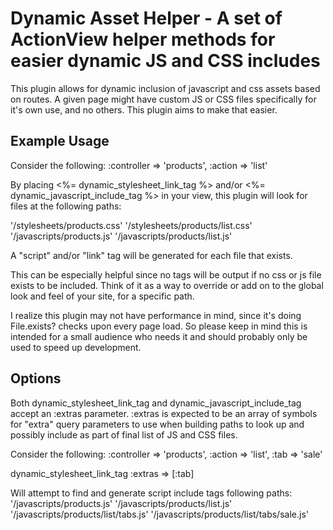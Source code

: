 Dynamic Asset Helper - A set of ActionView helper methods for easier dynamic JS and CSS includes
====================

This plugin allows for dynamic inclusion of javascript and css assets based on routes.
A given page might have custom JS or CSS files specifically for it's own use, and no others.
This plugin aims to make that easier.

Example Usage
-------------

Consider the following:
:controller => 'products', :action => 'list'

By placing <%= dynamic_stylesheet_link_tag %> and/or <%= dynamic_javascript_include_tag %>
in your view, this plugin will look for files at the following paths:

'/stylesheets/products.css'
'/stylesheets/products/list.css'
'/javascripts/products.js'
'/javascripts/products/list.js'

A "script" and/or "link" tag will be generated for each file that exists.

This can be especially helpful since no tags will be output if no css or js file exists
to be included. Think of it as a way to override or add on to the global look and feel of your
site, for a specific path.

I realize this plugin may not have performance in mind, since it's doing File.exists? checks
upon every page load. So please keep in mind this is intended for a small audience who needs it
and should probably only be used to speed up development.


Options
-------

Both dynamic_stylesheet_link_tag and dynamic_javascript_include_tag accept an :extras parameter.
:extras is expected to be an array of symbols for "extra" query parameters to use when building paths
to look up and possibly include as part of final list of JS and CSS files.

Consider the following:
:controller => 'products', :action => 'list', :tab => 'sale'

dynamic_stylesheet_link_tag :extras => [:tab]

Will attempt to find and generate script include tags following paths:
'/javascripts/products.js'
'/javascripts/products/list.js'
'/javascripts/products/list/tabs.js'
'/javascripts/products/list/tabs/sale.js'